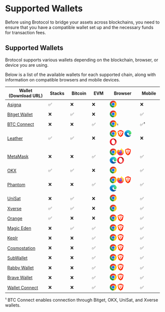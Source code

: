 # Supported Wallets

Before using Brotocol to bridge your assets across blockchains, you need to ensure that you have a compatible wallet set up and the necessary funds for transaction fees.

## Supported Wallets

Brotocol supports various wallets depending on the blockchain, browser, or device you are using.

Below is a list of the available wallets for each supported chain, along with information on compatible browsers and mobile devices.

<table><thead><tr><th width="179.171875">Wallet (Download URL)</th><th width="79.9375">Stacks</th><th width="76.05078125">Bitcoin</th><th width="66.47265625">EVM</th><th width="146.26953125">Browser</th><th width="79.83203125">Mobile</th></tr></thead><tbody><tr><td><a href="https://www.asigna.io/">Asigna</a></td><td>✅</td><td>❌</td><td>❌</td><td><img src="../.gitbook/assets/browser-logos/chrome_24x24.png" alt=""></td><td>❌</td></tr><tr><td><a href="https://web3.bitget.com/en">Bitget Wallet</a></td><td>❌</td><td>✅</td><td>❌</td><td><img src="../.gitbook/assets/browser-logos/chrome_24x24.png" alt=""></td><td>✅</td></tr><tr><td><a href="https://developers.particle.network/api-reference/btc/introduction">BTC Connect</a></td><td>❌</td><td>❌</td><td>✅</td><td><img src="../.gitbook/assets/browser-logos/chrome_24x24.png" alt="">¹</td><td>✅¹</td></tr><tr><td><a href="https://leather.io/install-extension">Leather</a></td><td>✅</td><td>✅</td><td>❌</td><td><img src="../.gitbook/assets/browser-logos/chrome_24x24.png" alt=""><img src="../.gitbook/assets/browser-logos/brave_24x24.png" alt=""><img src="../.gitbook/assets/browser-logos/edge_24x24.png" alt=""><img src="../.gitbook/assets/browser-logos/opera_24x24.png" alt=""></td><td>❌</td></tr><tr><td><a href="https://metamask.io/en-GB/download">MetaMask</a></td><td>❌</td><td>❌</td><td>✅</td><td><img src="../.gitbook/assets/browser-logos/chrome_24x24.png" alt=""><img src="../.gitbook/assets/browser-logos/firefox_24x24.png" alt=""><img src="../.gitbook/assets/browser-logos/brave_24x24.png" alt=""><img src="../.gitbook/assets/browser-logos/edge_24x24.png" alt=""><img src="../.gitbook/assets/browser-logos/opera_24x24.png" alt=""></td><td>✅</td></tr><tr><td><a href="https://chromewebstore.google.com/detail/okx-wallet/mcohilncbfahbmgdjkbpemcciiolgcge">OKX</a></td><td>✅</td><td>✅</td><td>❌</td><td><img src="../.gitbook/assets/browser-logos/chrome_24x24.png" alt=""></td><td>✅</td></tr><tr><td><a href="https://phantom.com/download">Phantom</a></td><td>❌</td><td>❌</td><td>✅</td><td><img src="../.gitbook/assets/browser-logos/chrome_24x24.png" alt=""><img src="../.gitbook/assets/browser-logos/firefox_24x24.png" alt=""><img src="../.gitbook/assets/browser-logos/brave_24x24.png" alt=""><img src="../.gitbook/assets/browser-logos/edge_24x24.png" alt=""></td><td>✅</td></tr><tr><td><a href="https://unisat.io/download">UniSat</a></td><td>❌</td><td>✅</td><td>❌</td><td><img src="../.gitbook/assets/browser-logos/chrome_24x24.png" alt=""></td><td>✅</td></tr><tr><td><a href="https://www.xverse.app/download">Xverse</a></td><td>✅</td><td>✅</td><td>❌</td><td><img src="../.gitbook/assets/browser-logos/chrome_24x24.png" alt=""></td><td>✅</td></tr><tr><td><a href="https://chromewebstore.google.com/detail/orange-wallet/glmhbknppefdmpemdmjnjlinpbclokhn?hl=en&#x26;authuser=0">Orange</a></td><td>✅</td><td>❌</td><td>❌</td><td><img src="../.gitbook/assets/browser-logos/chrome_24x24.png" alt=""><img src="../.gitbook/assets/browser-logos/brave_24x24.png" alt=""></td><td>✅</td></tr><tr><td><a href="https://wallet.magiceden.io/">Magic Eden</a></td><td>❌</td><td>✅</td><td>✅</td><td><img src="../.gitbook/assets/browser-logos/chrome_24x24.png" alt=""><img src="../.gitbook/assets/browser-logos/brave_24x24.png" alt=""></td><td>✅</td></tr><tr><td><a href="https://www.keplr.app/get">Keplr</a></td><td>❌</td><td>❌</td><td>✅</td><td><img src="../.gitbook/assets/browser-logos/chrome_24x24.png" alt=""><img src="../.gitbook/assets/browser-logos/brave_24x24.png" alt=""></td><td>✅</td></tr><tr><td><a href="https://www.cosmostation.io/products/cosmostation_extension">Cosmostation</a></td><td>❌</td><td>❌</td><td>✅</td><td><img src="../.gitbook/assets/browser-logos/chrome_24x24.png" alt=""><img src="../.gitbook/assets/browser-logos/brave_24x24.png" alt=""></td><td>✅</td></tr><tr><td><a href="https://www.subwallet.app/download.html?lang=1">SubWallet</a></td><td>❌</td><td>❌</td><td>✅</td><td><img src="../.gitbook/assets/browser-logos/chrome_24x24.png" alt=""><img src="../.gitbook/assets/browser-logos/brave_24x24.png" alt=""></td><td>✅</td></tr><tr><td><a href="https://chromewebstore.google.com/detail/rabby-wallet/acmacodkjbdgmoleebolmdjonilkdbch">Rabby Wallet</a></td><td>❌</td><td>❌</td><td>✅</td><td><img src="../.gitbook/assets/browser-logos/chrome_24x24.png" alt=""><img src="../.gitbook/assets/browser-logos/brave_24x24.png" alt=""></td><td>✅</td></tr><tr><td><a href="https://brave.com/wallet/">Brave Wallet</a></td><td>❌</td><td>❌</td><td>✅</td><td><img src="../.gitbook/assets/browser-logos/chrome_24x24.png" alt=""><img src="../.gitbook/assets/browser-logos/brave_24x24.png" alt=""></td><td>✅</td></tr><tr><td><a href="https://walletconnect.network/">Wallet Connect</a></td><td>❌</td><td>❌</td><td>✅</td><td><img src="../.gitbook/assets/browser-logos/chrome_24x24.png" alt=""><img src="../.gitbook/assets/browser-logos/brave_24x24.png" alt=""></td><td>✅</td></tr></tbody></table>

¹ BTC Connect enables connection through Bitget, OKX, UniSat, and Xverse wallets.

